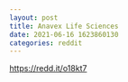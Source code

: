 ```yaml
--- 
layout: post 
title: Anavex Life Sciences 
date: 2021-06-16 1623860130 
categories: reddit 
--- 
```

https://redd.it/o18kt7